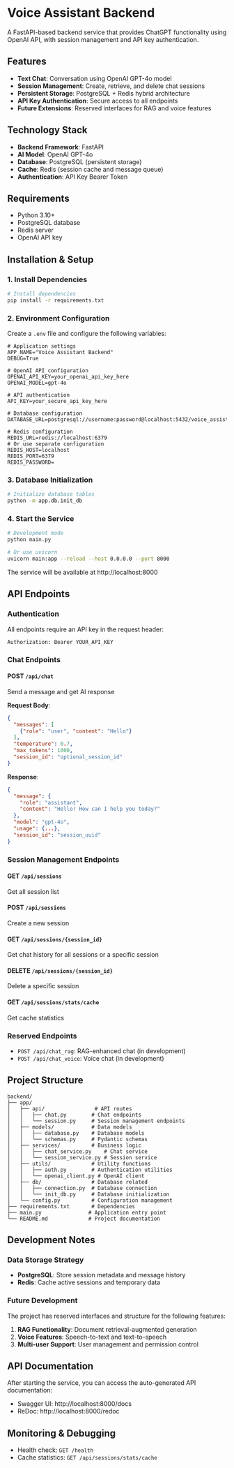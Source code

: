 # Voice Assistant Backend

A FastAPI-based backend service that provides ChatGPT functionality using OpenAI API, with session management and API key authentication.

## Features

- **Text Chat**: Conversation using OpenAI GPT-4o model
- **Session Management**: Create, retrieve, and delete chat sessions
- **Persistent Storage**: PostgreSQL + Redis hybrid architecture
- **API Key Authentication**: Secure access to all endpoints
- **Future Extensions**: Reserved interfaces for RAG and voice features

## Technology Stack

- **Backend Framework**: FastAPI
- **AI Model**: OpenAI GPT-4o
- **Database**: PostgreSQL (persistent storage)
- **Cache**: Redis (session cache and message queue)
- **Authentication**: API Key Bearer Token

## Requirements

- Python 3.10+
- PostgreSQL database
- Redis server
- OpenAI API key

## Installation & Setup

### 1. Install Dependencies

```bash
# Install dependencies
pip install -r requirements.txt
```

### 2. Environment Configuration

Create a `.env` file and configure the following variables:

```env
# Application settings
APP_NAME="Voice Assistant Backend"
DEBUG=True

# OpenAI API configuration
OPENAI_API_KEY=your_openai_api_key_here
OPENAI_MODEL=gpt-4o

# API authentication
API_KEY=your_secure_api_key_here

# Database configuration
DATABASE_URL=postgresql://username:password@localhost:5432/voice_assistant

# Redis configuration
REDIS_URL=redis://localhost:6379
# Or use separate configuration
REDIS_HOST=localhost
REDIS_PORT=6379
REDIS_PASSWORD=
```

### 3. Database Initialization

```bash
# Initialize database tables
python -m app.db.init_db
```

### 4. Start the Service

```bash
# Development mode
python main.py

# Or use uvicorn
uvicorn main:app --reload --host 0.0.0.0 --port 8000
```

The service will be available at http://localhost:8000

## API Endpoints

### Authentication

All endpoints require an API key in the request header:

```
Authorization: Bearer YOUR_API_KEY
```

### Chat Endpoints

#### POST `/api/chat`
Send a message and get AI response

**Request Body**:
```json
{
  "messages": [
    {"role": "user", "content": "Hello"}
  ],
  "temperature": 0.7,
  "max_tokens": 1000,
  "session_id": "optional_session_id"
}
```

**Response**:
```json
{
  "message": {
    "role": "assistant",
    "content": "Hello! How can I help you today?"
  },
  "model": "gpt-4o",
  "usage": {...},
  "session_id": "session_uuid"
}
```

### Session Management Endpoints

#### GET `/api/sessions`
Get all session list

#### POST `/api/sessions`
Create a new session

#### GET `/api/sessions/{session_id}`
Get chat history for all sessions or a specific session 

#### DELETE `/api/sessions/{session_id}`
Delete a specific session

#### GET `/api/sessions/stats/cache`
Get cache statistics

### Reserved Endpoints

- `POST /api/chat_rag`: RAG-enhanced chat (in development)
- `POST /api/chat_voice`: Voice chat (in development)

## Project Structure

```
backend/
├── app/
│   ├── api/                # API routes
│   │   ├── chat.py        # Chat endpoints
│   │   └── session.py     # Session management endpoints
│   ├── models/            # Data models
│   │   ├── database.py    # Database models
│   │   └── schemas.py     # Pydantic schemas
│   ├── services/          # Business logic
│   │   ├── chat_service.py    # Chat service
│   │   └── session_service.py # Session service
│   ├── utils/             # Utility functions
│   │   ├── auth.py        # Authentication utilities
│   │   └── openai_client.py # OpenAI client
│   ├── db/                # Database related
│   │   ├── connection.py  # Database connection
│   │   └── init_db.py     # Database initialization
│   └── config.py          # Configuration management
├── requirements.txt       # Dependencies
├── main.py               # Application entry point
└── README.md             # Project documentation
```

## Development Notes

### Data Storage Strategy

- **PostgreSQL**: Store session metadata and message history
- **Redis**: Cache active sessions and temporary data

### Future Development

The project has reserved interfaces and structure for the following features:

1. **RAG Functionality**: Document retrieval-augmented generation
2. **Voice Features**: Speech-to-text and text-to-speech
3. **Multi-user Support**: User management and permission control

## API Documentation

After starting the service, you can access the auto-generated API documentation:

- Swagger UI: http://localhost:8000/docs
- ReDoc: http://localhost:8000/redoc

## Monitoring & Debugging

- Health check: `GET /health`
- Cache statistics: `GET /api/sessions/stats/cache`

